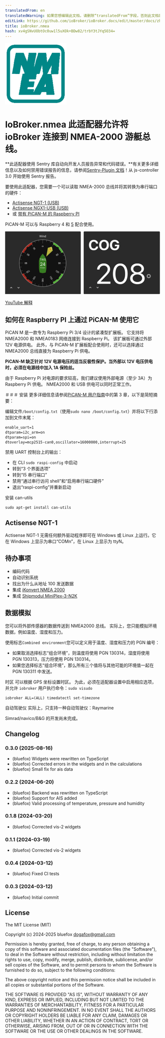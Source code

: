 ```yaml
---
translatedFrom: en
translatedWarning: 如果您想编辑此文档，请删除“translatedFrom”字段，否则此文档将再次自动翻译
editLink: https://github.com/ioBroker/ioBroker.docs/edit/master/docs/zh-cn/adapterref/iobroker.nmea/README.md
title: ioBroker.nmea
hash: xv4gSNvUObtOc0uw1l5uXOk+BDw82/trbY3tJYq5O34=
---
```

![标识](../../../en/adapterref/iobroker.nmea/admin/nmea.png)

# IoBroker.nmea 此适配器允许将 ioBroker 连接到 NMEA-2000 游艇总线。
**此适配器使用 Sentry 库自动向开发人员报告异常和代码错误。**有关更多详细信息以及如何禁用错误报告的信息，请参阅[Sentry-Plugin 文档](https://github.com/ioBroker/plugin-sentry#plugin-sentry)！从 js-controller 3.0 开始使用 Sentry 报告。

要使用此适配器，您需要一个可以读取 NMEA-2000 总线并将其转换为串行端口的硬件：

- [Actisense NGT-1 (USB)](https://actisense.com/products/ngt-1-nmea-2000-to-pc-interface/)
- [Actisense NGX1-USB (USB)](https://actisense.com/products/nmea-2000-gateway-ngx-1/)
- 或 [带有 PiCAN-M 的 Raspberry PI](https://www.skpang.co.uk/collections/hats/products/copy-of-pican-m-with-can-bus-micro-c-and-rs422-connector-no-smps)

PiCAN-M 可以与 Raspberry 4 和 [5](https://copperhilltech.com/blog/testing-pican-can-bus-hats-with-the-raspberry-pi-5/) 配合使用。

![小部件](../../../en/adapterref/iobroker.nmea/img/widgetExamples.png)

[YouTube 解释](https://youtu.be/flp_-mypbRU?si=k0lp95OukQ88LBxj)

## 如何在 Raspberry PI 上通过 PiCAN-M 使用它
PiCAN M 是一款专为 Raspberry Pi 3/4 设计的紧凑型扩展板。
它支持将 NMEA2000 和 NMEA0183 网络连接到 Raspberry Pi。
该扩展板可通过外部 12V 电源供电。
此外，与 PiCAN-M 扩展板配合使用时，还可以选择通过 NMEA2000 总线直接为 Raspberry Pi 供电。

**PiCAN-M 缺乏针对 12V 电源电压的适当反极性保护。当外部以 12V 电压供电时，必须在电源线中加入 1A 保险丝。**

由于 Raspberry Pi 对电源的要求较高，我们建议使用外部电源（至少 3A）为 Raspberry Pi 供电。
NMEA2000 和 USB 供电可以同时正常工作。

＃＃＃ 安装
更多详细信息请参阅[PiCAN-M 用户指南](img/pican-m_UGB_10.pdf)中的第 3 章，以下是简短摘要：

编辑文件`/boot/config.txt`（使用`sudo nano /boot/config.txt`）并将以下行添加到文件末尾：

```
enable_uart=1
dtparam=i2c_arm=on
dtparam=spi=on
dtoverlay=mcp2515-can0,oscillator=16000000,interrupt=25
```

禁用 UART 控制台上的输出：

- 在 CLI `sudo raspi-config` 中启动
- 转到“3 个界面选项”
- 转到“I5 串行端口”
- 禁用“通过串行访问 shell”和“启用串行端口硬件”
- 退出“raspi-config”并重新启动

安装 can-utils

```shell
sudo apt-get install can-utils
```

## Actisense NGT-1
Actisense NGT-1 无需任何额外驱动程序即可在 Windows 或 Linux 上运行。它在 Windows 上显示为串口“COMn”，在 Linux 上显示为 ttyN。

## 待办事项
- 编码代码
- 自动识别系统
- 找出为什么从地址 100 发送数据
- 集成 [iKonvert NMEA 2000](https://digitalyachtamerica.com/product/ikonvert-usb/)
- 集成 [Shipmodul MiniPlex-3-N2K](https://www.shipmodul.com/products.html)

## 数据模拟
您可以将外部传感器的数据传送到 NMEA2000 总线。
实际上，您只能模拟环境数据，例如温度、湿度和压力。

使用标志`Combined environment`您可以定义用于温度、湿度和压力的 PGN 编号：

- 如果取消选择标志“组合环境”，则温度将使用 PGN 130314，湿度将使用 PGN 130313，压力将使用 PGN 130314。
- 如果您选择标志“组合环境”，那么所有三个值将与其他可能的环境值一起在 PGN 130311 中发送。

时区
可以根据 GPS 坐标设置时区。
为此，必须在适配器设置中启用相应选项，并允许 `iobroker` 用户执行命令：`sudo visudo`

```
iobroker ALL=(ALL) timedatectl set-timezone
```

自动驾驶仪
实际上，只支持一种自动驾驶仪：Raymarine

Simrad/navico/B&G 的开发尚未完成。

<!--

### **工作正在进行** -->

## Changelog
### 0.3.0 (2025-08-16)
* (bluefox) Widgets were rewritten on TypeScript
* (bluefox) Corrected errors in the widgets and in the calculations
* (bluefox) Small fix for ais data

### 0.2.2 (2024-06-20)
* (bluefox) Backend was rewritten on TypeScript
* (bluefox) Support for AIS added
* (bluefox) Valid processing of temperature, pressure and humidity

### 0.1.8 (2024-03-20)
* (bluefox) Corrected vis-2 widgets

### 0.1.1 (2024-03-19)
* (bluefox) Corrected vis-2 widgets

### 0.0.4 (2024-03-12)
* (bluefox) Fixed CI tests

### 0.0.3 (2024-03-12)
* (bluefox) Initial commit

## License
The MIT License (MIT)

Copyright (c) 2024-2025 bluefox <dogafox@gmail.com>

Permission is hereby granted, free of charge, to any person obtaining a copy
of this software and associated documentation files (the "Software"), to deal
in the Software without restriction, including without limitation the rights
to use, copy, modify, merge, publish, distribute, sublicense, and/or sell
copies of the Software, and to permit persons to whom the Software is
furnished to do so, subject to the following conditions:

The above copyright notice and this permission notice shall be included in
all copies or substantial portions of the Software.

THE SOFTWARE IS PROVIDED "AS IS", WITHOUT WARRANTY OF ANY KIND, EXPRESS OR
IMPLIED, INCLUDING BUT NOT LIMITED TO THE WARRANTIES OF MERCHANTABILITY,
FITNESS FOR A PARTICULAR PURPOSE AND NONINFRINGEMENT. IN NO EVENT SHALL THE
AUTHORS OR COPYRIGHT HOLDERS BE LIABLE FOR ANY CLAIM, DAMAGES OR OTHER
LIABILITY, WHETHER IN AN ACTION OF CONTRACT, TORT OR OTHERWISE, ARISING FROM,
OUT OF OR IN CONNECTION WITH THE SOFTWARE OR THE USE OR OTHER DEALINGS IN
THE SOFTWARE.